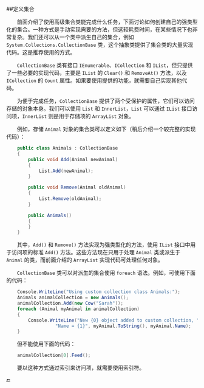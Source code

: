 ##定义集合

&emsp;&emsp;前面介绍了使用高级集合类能完成什么任务，下面讨论如何创建自己的强类型化的集合。一种方式是手动实现需要的方法，但这较耗费时间，在某些情况下也非常复杂。我们还可以从一个类中派生自己的集合，例如 `System.Collections.CollectionBase` 类，这个抽象类提供了集合类的大量实现代码。这是推荐使用的方式。

&emsp;&emsp;`CollectionBase` 类有接口 `IEnumerable`、`ICollection` 和 `IList`，但只提供了一些必要的实现代码，主要是 `IList` 的 `Clear()` 和 `RemoveAt()` 方法，以及 `ICollection` 的 `Count` 属性。如果要使用提供的功能，就需要自己实现其他代码。

&emsp;&emsp;为便于完成任务，`CollectionBase` 提供了两个受保护的属性，它们可以访问存储的对象本身。我们可以使用 `List` 和 `InnerList`，`List` 可以通过 `IList` 接口访问项，`InnerList` 则是用于存储项的 `ArrayList` 对象。

&emsp;&emsp;例如，存储 `Animal` 对象的集合类可以定义如下（稍后介绍一个较完整的实现代码）：


```csharp
	public class Animals : CollectionBase
	{
		public void Add(Animal newAnimal)
		{
			List.Add(newAnimal);
		}

		public void Remove(Animal oldAnimal)
		{
			List.Remove(oldAnimal);
		}

		public Animals()
		{
		}
	}
```


&emsp;&emsp;其中，`Add()` 和 `Remove()` 方法实现为强类型化的方法，使用 `IList` 接口中用于访问项的标准 `Add()` 方法。这些方法现在只用于处理 `Animal` 类或派生于 `Animal` 的类，而前面介绍的 `ArrayList` 实现代码可处理任何对象。

&emsp;&emsp;`CollectionBase` 类可以对派生的集合使用 `foreach` 语法。例如，可使用下面的代码：

```csharp
	Console.WriteLine("Using custom collection class Animals:");
	Animals animalCollection = new Animals();
	animalCollection.Add(new Cow("Sarah"));
	foreach (Animal myAnimal in animalCollection)
	{
		Console.WriteLine("New {0} object added to custom collection, " + 
				  "Name = {1}", myAnimal.ToString(), myAnimal.Name);
	}
```

&emsp;&emsp;但不能使用下面的代码：

```csharp
	animalCollection[0].Feed();
```

&emsp;&emsp;要以这种方式通过索引来访问项，就需要使用索引符。


🔚